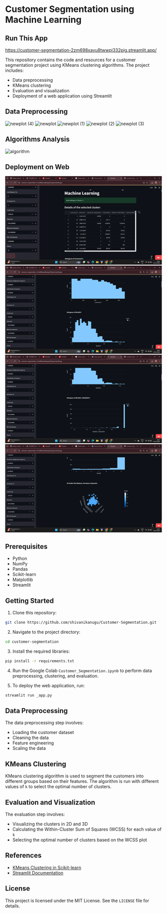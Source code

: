  Customer Segmentation using Machine Learning 
===============================================


Run This App
------------
https://customer-segmentation-2zm698xavu8twwpj332pig.streamlit.app/

This repository contains the code and resources for a customer segmentation project using KMeans clustering algorithms. The project includes:

* Data preprocessing
* KMeans clustering
* Evaluation and visualization
* Deployment of a web application using Streamlit


Data Preprocessing
-----------------
  
![newplot (4)](https://github.com/shubham5027/Customer-Segmentation-Machine-Learning-Webapp/assets/132193443/462a43ef-45a5-4bd6-a77b-c8401ab6c4b4)
![newplot](https://github.com/shubham5027/Customer-Segmentation-Machine-Learning-Webapp/assets/132193443/b758a966-2ec6-435c-acc0-94c500490096)
![newplot (1)](https://github.com/shubham5027/Customer-Segmentation-Machine-Learning-Webapp/assets/132193443/575c3384-6c35-4ebe-8bf5-25c12b59c4b0)
![newplot (2)](https://github.com/shubham5027/Customer-Segmentation-Machine-Learning-Webapp/assets/132193443/4ed2687c-ecab-49c7-9802-2bfa17b028ac)
![newplot (3)](https://github.com/shubham5027/Customer-Segmentation-Machine-Learning-Webapp/assets/132193443/a201b6dc-54f2-4dee-a410-88b017294e95)


Algorithms Analysis
-----------------

![algorithm](https://github.com/shubham5027/Customer-Segmentation-Machine-Learning-Webapp/assets/132193443/61310abc-7a51-4041-ada2-f52e63d50c3b)



Deployment on Web
-----------------

![assets/Screenshot (171).png](https://github.com/shivanikanugu/Customer-Segmentation/blob/main/assets/Screenshot%20(171).png)
![assets/Screenshot(172).png ](https://github.com/shivanikanugu/Customer-Segmentation/blob/main/assets/Screenshot%20(172).png)
![assets/Screenshot(173).png ](https://github.com/shivanikanugu/Customer-Segmentation/blob/main/assets/Screenshot%20(173).png)
![assets/Screenshot(174).png ](https://github.com/shivanikanugu/Customer-Segmentation/blob/main/assets/Screenshot%20(174).png)


Prerequisites
-------------

* Python 
* NumPy
* Pandas
* Scikit-learn
* Matplotlib
* Streamlit

Getting Started
---------------

1. Clone this repository:

```bash
git clone https://github.com/shivanikanugu/Customer-Segmentation.git
```

2. Navigate to the project directory:

```bash
cd customer-segmentation
```

3. Install the required libraries:

```bash
pip install -r requirements.txt
```

4. Run the Google Colab `Customer_Segmentation.ipynb` to perform data preprocessing, clustering, and evaluation.

5. To deploy the web application, run:

```bash
streamlit run _app.py
```

Data Preprocessing
------------------

The data preprocessing step involves:

* Loading the customer dataset
* Cleaning the data
* Feature engineering
* Scaling the data

KMeans Clustering
-----------------

KMeans clustering algorithm is used to segment the customers into different groups based on their features. The algorithm is run with different values of `k` to select the optimal number of clusters.

Evaluation and Visualization
----------------------------

The evaluation step involves:

* Visualizing the clusters in 2D and 3D
* Calculating the Within-Cluster Sum of Squares (WCSS) for each value of `k`
* Selecting the optimal number of clusters based on the WCSS plot

References
----------

* [KMeans Clustering in Scikit-learn](https://scikit-learn.org/stable/modules/generated/sklearn.cluster.KMeans.html)
* [Streamlit Documentation](https://docs.streamlit.io/)

License
-------

This project is licensed under the MIT License. See the `LICENSE` file for details.  
